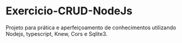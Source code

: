 # Exercicio-CRUD-NodeJs
Projeto para prática e aperfeiçoamento de conhecimentos utilizando Nodejs, typescript, Knew, Cors e Sqlite3.
